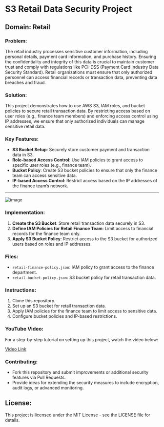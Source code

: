 # S3 Retail Data Security Project

## Domain: Retail

### Problem:
The retail industry processes sensitive customer information, including personal details, payment card information, and purchase history. Ensuring the confidentiality and integrity of this data is crucial to maintain customer trust and comply with regulations like PCI-DSS (Payment Card Industry Data Security Standard). Retail organizations must ensure that only authorized personnel can access financial records or transaction data, preventing data breaches and fraud.

### Solution:
This project demonstrates how to use AWS S3, IAM roles, and bucket policies to secure retail transaction data. By restricting access based on user roles (e.g., finance team members) and enforcing access control using IP addresses, we ensure that only authorized individuals can manage sensitive retail data.

### Key Features:
- **S3 Bucket Setup**: Securely store customer payment and transaction data in S3.
- **Role-based Access Control**: Use IAM policies to grant access to specific user roles (e.g., finance team).
- **Bucket Policy**: Create S3 bucket policies to ensure that only the finance team can access sensitive data.
- **IP-based Access Control**: Restrict access based on the IP addresses of the finance team’s network.

---
![image](https://github.com/user-attachments/assets/057d9080-eb2c-41f4-a3c8-649ef0a43c06)

### Implementation:
1. **Create the S3 Bucket**: Store retail transaction data securely in S3.
2. **Define IAM Policies for Retail Finance Team**: Limit access to financial records for the finance team only.
3. **Apply S3 Bucket Policy**: Restrict access to the S3 bucket for authorized users based on roles and IP addresses.

### Files:
- `retail-finance-policy.json`: IAM policy to grant access to the finance department.
- `retail-bucket-policy.json`: S3 bucket policy for retail transaction data.

### Instructions:
1. Clone this repository.
2. Set up an S3 bucket for retail transaction data.
3. Apply IAM policies for the finance team to limit access to sensitive data.
4. Configure bucket policies and IP-based restrictions.

### YouTube Video:
For a step-by-step tutorial on setting up this project, watch the video below:

[Video Link](https://img.youtube.com/vi/YOUR_VIDEO_ID/maxresdefault.jpg)

### Contributing:
- Fork this repository and submit improvements or additional security features via Pull Requests.
- Provide ideas for extending the security measures to include encryption, audit logs, or advanced monitoring.


## License:
This project is licensed under the MIT License - see the LICENSE file for details.
